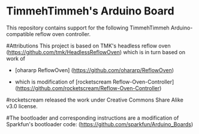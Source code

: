 # TimmehTimmeh's Arduino Board

This repository contains support for the following TimmehTimmeh Arduino-compatible reflow oven controller.

#Attributions
This project is based on TMK's headless reflow oven (https://github.com/tmk/HeadlessReflowOven) which is in turn based on  work of 

* [ohararp ReflowOven]  (https://github.com/ohararp/ReflowOven)

* which is modification of [rocketscream Reflow-Oven-Controller]  (https://github.com/rocketscream/Reflow-Oven-Controller)

#rocketscream released the work under Creative Commons Share Alike v3.0 license.

#The bootloader and corresponding instructions are a modification of Sparkfun's bootloader code: (https://github.com/sparkfun/Arduino_Boards)
